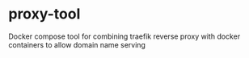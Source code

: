 
# proxy-tool

Docker compose tool for combining traefik reverse proxy with docker containers to allow domain name serving
